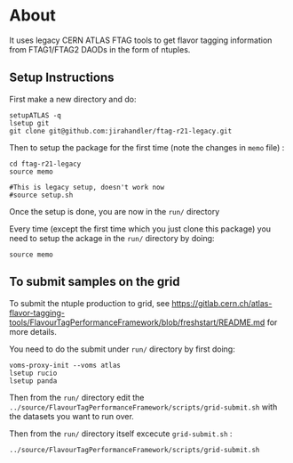 # About
It uses legacy CERN ATLAS FTAG tools to get flavor tagging information from FTAG1/FTAG2 DAODs in the form of ntuples.

## Setup Instructions

First make a new directory and do:
```
setupATLAS -q
lsetup git
git clone git@github.com:jirahandler/ftag-r21-legacy.git 
```
Then to setup the package for the first time (note the changes in `memo` file) :
```
cd ftag-r21-legacy
source memo

#This is legacy setup, doesn't work now
#source setup.sh

```
Once the setup is done, you are now in the `run/` directory

Every time (except the first time which you just clone this package) you need to setup the ackage in the `run/` directory by doing:

```
source memo
```

## To submit samples on the grid

To submit the ntuple production to grid, see https://gitlab.cern.ch/atlas-flavor-tagging-tools/FlavourTagPerformanceFramework/blob/freshstart/README.md for more details.

You need to do the submit under `run/` directory by first doing:

```
voms-proxy-init --voms atlas
lsetup rucio
lsetup panda
```
Then from the `run/` directory edit the `../source/FlavourTagPerformanceFramework/scripts/grid-submit.sh` with the datasets you want to run over. 

Then from the `run/` directory itself excecute `grid-submit.sh` :

```
../source/FlavourTagPerformanceFramework/scripts/grid-submit.sh
```
